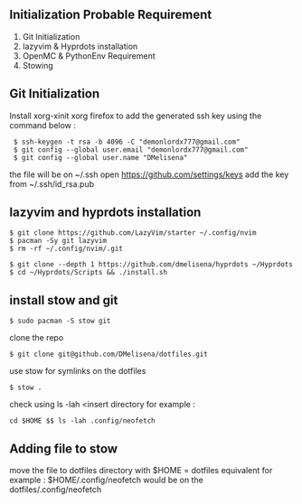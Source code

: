 ## Initialization Probable Requirement
  1. Git Initialization
  2. lazyvim & Hyprdots installation
  3. OpenMC & PythonEnv Requirement
  4. Stowing

## Git Initialization
Install xorg-xinit xorg firefox to add the generated ssh key 
using the command below :
```
 $ ssh-keygen -t rsa -b 4096 -C "demonlordx777@gmail.com" 
 $ git config --global user.email "demonlordx777@gmail.com"
 $ git config --global user.name "DMelisena"
```
the file will be on ~/.ssh
open https://github.com/settings/keys 
add the key from ~/.ssh/id_rsa.pub

## lazyvim and hyprdots installation
```
$ git clone https://github.com/LazyVim/starter ~/.config/nvim
$ pacman -Sy git lazyvim
$ rm -rf ~/.config/nvim/.git

$ git clone --depth 1 https://github.com/dmelisena/hyprdots ~/Hyprdots
$ cd ~/Hyprdots/Scripts && ./install.sh
```
## install stow and git
```
$ sudo pacman -S stow git
```
clone the repo
```
$ git clone git@github.com/DMelisena/dotfiles.git
```
use stow for symlinks on the dotfiles
```
$ stow .
```
check using ls -lah <insert directory
for example :
```
cd $HOME $$ ls -lah .config/neofetch
```


## Adding file to stow

move the file to dotfiles directory with $HOME = dotfiles equivalent
for example : $HOME/.config/neofetch would be on the dotfiles/.config/neofetch

